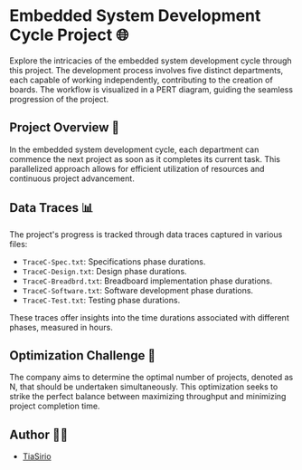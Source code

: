 # Embedded System Development Cycle Project 🌐

Explore the intricacies of the embedded system development cycle through this project. The development process involves five distinct departments, each capable of working independently, contributing to the creation of boards. The workflow is visualized in a PERT diagram, guiding the seamless progression of the project.

## Project Overview 🔄

In the embedded system development cycle, each department can commence the next project as soon as it completes its current task. This parallelized approach allows for efficient utilization of resources and continuous project advancement.

## Data Traces 📊

The project's progress is tracked through data traces captured in various files:

- `TraceC-Spec.txt`: Specifications phase durations.
- `TraceC-Design.txt`: Design phase durations.
- `TraceC-Breadbrd.txt`: Breadboard implementation phase durations.
- `TraceC-Software.txt`: Software development phase durations.
- `TraceC-Test.txt`: Testing phase durations.

These traces offer insights into the time durations associated with different phases, measured in hours.

## Optimization Challenge 🚀

The company aims to determine the optimal number of projects, denoted as N, that should be undertaken simultaneously. This optimization seeks to strike the perfect balance between maximizing throughput and minimizing project completion time.

## Author 👨‍💻

- [TiaSirio](https://www.github.com/TiaSirio)